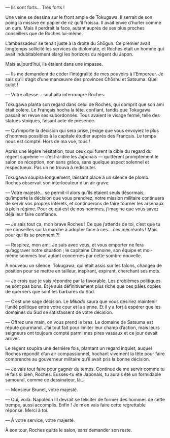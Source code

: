 — Ils sont forts… Très forts !

Une veine se dessina sur le front ample de Tokugawa. Il serrait de son poing
la missive en papier de riz qu’il froissa. Il avait envie d’hurler comme un
ours. Mais il perdrait la face, autant auprès de ses plus proches conseillers
que de Roches lui-même.

L’ambassadeur se tenait juste à la droite du Shōgun. Ce premier avait longtemps
sollicité les services du diplomate, et Roches était un homme qui avait
indubitablement élargi les horizons du régent du Japon.

Mais aujourd’hui, ils étaient dans une impasse.

— Ils me demandent de céder l’intégralité de mes pouvoirs à l’Empereur. Je sais
qu’il s’agit d’une manœuvre des provinces Chōshu et Satsuma. Quel culot !

— Votre altesse… souhaita interrompre Roches.

Tokugawa planta son regard dans celui de Roches, qui comprit que son ami était
colère. Le Français hocha la tête, confiant, tandis que Tokugawa passait en
revue ses subordonnés. Tous avaient le visage fermé, telle des statues
stoïques, faisant acte de présence.

— Qu’importe la décision qui sera prise, j’exige que vous envoyiez le plus
d’hommes possibles à la capitale étudier auprès des Français. Le temps nous
est compté. Hors de ma vue, tous !

Après une légère hésitation, tous ceux qui furent la cible du regard du régent
suprême — c’est-à-dire les Japonais — quittèrent promptement le salon de
réception, non sans grâce, sans quelque aspect solennel et respectueux. Pas un
ne trouva à rediscuter.

Tokugawa soupira longuement, laissant place à un silence de plomb. Roches
observait son interlocuteur d’un air grave.

— Votre majesté… se permit-il alors qu’ils étaient seuls désormais, qu’importe
la décision que vous prendrez, notre mission militaire continuera de servir
vos propres intérêts, et continuerons de faire tourner les arsenaux à plein
régime. Pour ce qui est de nos hommes, j’imagine que vous savez déjà leur
faire confiance.

— Je sais tout ça, mon brave Roches ! Ce que j’attends de toi, c’est que tu
me conseilles sur la marche à adopter face à ces… ces mécréants ! Mais pour qui
ils se prennent ?!

— Respirez, mon ami. Je suis avec vous, et vous emporter ne fera qu’aggraver
notre situation ; le capitaine Chanoine, son équipe et moi-même sommes tout
autant concernés par cette sombre nouvelle.

À nouveau un silence. Tokugawa, qui était assis sur les talons, changea de
position pour se mettre en tailleur, inspirant, expirant, cherchant ses mots.

— Je crois que je vais répondre par la favorable. Les problèmes politiques ne
sont pas bons. Et je suis définitivement plus riche que ces pâles copies de
querriers que sont les barbares du Sud.

— C’est une sage décision. Le *Mikado* saura que vous désiriez maintenir
l’unité politique entre votre cour et la sienne. Et il y a fort à espérer que
les domaines du Sud se satisfassent de votre décision.

— Offrez une main, on vous prend le bras. Le domaine de Satsuma est réputé
gourmand. J’ai tout fait pour limiter leur champ d’action, mais leurs seigneurs
ont toujours compté parmi mes pires vassaux et ce jour devait arriver.

Le régent soupira une dernière fois, plantant un regard inquiet, auquel Roches
répondit d’un air compassionnel, hochant vivement la tête pour faire comprendre
au gouverneur militaire qu’il avait pris la bonne décision.

— Je vais tout faire pour gagner du temps. Continue de me servir comme tu
le fais si bien, Roches. Eusses-tu été Japonais, tu aurais été un formidable
samouraï, comme ce dessinateur, là…

— Monsieur Brunet, votre majesté.

— Oui, voilà. Napoléon III devrait se féliciter de former des hommes de cette
trempe, aussi accomplis. Enfin ! Je m’en vais faire cette regrettable réponse.
Merci à toi.

— À votre service, votre majesté.

À son tour, Roches quitta le salon, sans demander son reste.
